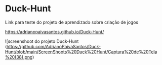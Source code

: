 # Duck-Hunt
Link para teste do projeto de aprendizado sobre criação de jogos

https://adrianopaivasantos.github.io/Duck-Hunt/

![screenshoot do projeto Duck-Hunt (https://github.com/AdrianoPaivaSantos/Duck-Hunt/blob/main/ScreenShoots%20Duck%20Hunt/Captura%20de%20Tela%20(38).png)

